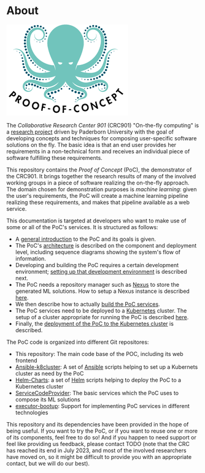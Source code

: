 # About

![PoC logo](docs/pics/PoCLogo.png)

The *Collaborative Research Center 901* (CRC901) "On-the-fly computing" is a [research project](https://sfb901.uni-paderborn.de) driven by Paderborn University with the goal of developing concepts and techniques for composing user-specific software solutions on the fly. The basic idea is that an end user provides her requirements in a non-technical form and receives an individual piece of software fulfilling these requirements.

This repository contains the *Proof of Concept* (PoC), the demonstrator of  the CRC901. It brings together the research results of many of the involved working groups in a piece of software realizing the on-the-fly approach. The domain chosen for demonstration purposes is *machine learning*: given the user's requirements, the PoC will create a machine learning pipeline realizing these requirements, and makes that pipeline available as a web service.

This documentation is targeted at developers who want to make use of some or all of the PoC's services. It is structured as follows:

* A [general introduction](docs/General.md) to the PoC and its goals is given.
* The PoC's [architecture](docs/Architecture.md) is described on the component and deployment level, including sequence diagrams showing the system's flow of information.
* Developing and building the PoC requires a certain development environment; [setting up that development environment](docs/set-up-dev-environment.md) is described next.
* The PoC needs a repository manager such as [Nexus](https://www.sonatype.com/products/nexus-repository) to store the generated ML solutions. How to setup a Nexus instance is described [here](docs/setup-nexus-repository-with-nginx.md).
* We then describe how to actually [build the PoC services](docs/build-poc-services.md).
* The PoC services need to be deployed to a [Kubernetes](https://kubernetes.io/) cluster. The setup of a cluster appropriate for running the PoC is described [here](https://github.com/CRC-901-On-the-Fly-Computing/Ansible-k8cluster).
* Finally, the [deployment of the PoC to the Kubernetes cluster](docs/deploy-services-to-k8-cluster.md) is described.


The PoC code is organized into different Git repositores:

* This repository: The main code base of the POC, including its web frontend
* [Ansible-k8cluster](https://github.com/CRC-901-On-the-Fly-Computing/Ansible-k8cluster): A set of [Ansible](https://www.ansible.com/) scripts helping to set up a Kubernets cluster as need by the PoC
* [Helm-Charts](https://github.com/CRC-901-On-the-Fly-Computing/Helm-Charts): a set of [Helm](https://helm.sh/) scripts helping to deploy the PoC to a Kubernetes cluster
* [ServiceCodeProvider](https://github.com/CRC-901-On-the-Fly-Computing/ServiceCodeProvider): The basic services which the PoC uses to compose its ML solutions
* [executor-bootup](https://github.com/CRC-901-On-the-Fly-Computing/executor-bootup): Support for implementing PoC services in different technologies

This repository and its dependencies have been provided in the hope of being useful. If you want to try the PoC, or if you want to reuse one or more of its components, feel free to do so! And if you happen to need support or feel like providing us feedback, please contact TODO (note that the CRC has reached its end in July 2023, and most of the involved researchers have moved on, so it might be difficult to provide you with an appropriate contact, but we will do our best).
